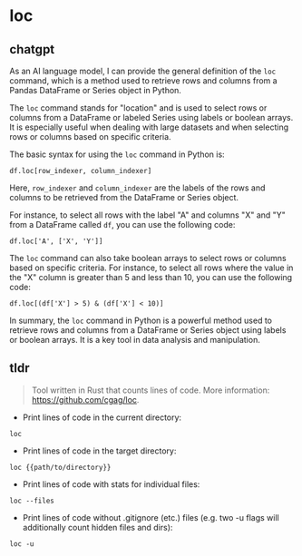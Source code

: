 # loc 
## chatgpt 
As an AI language model, I can provide the general definition of the `loc` command, which is a method used to retrieve rows and columns from a Pandas DataFrame or Series object in Python. 

The `loc` command stands for "location" and is used to select rows or columns from a DataFrame or labeled Series using labels or boolean arrays. It is especially useful when dealing with large datasets and when selecting rows or columns based on specific criteria.

The basic syntax for using the `loc` command in Python is:

```
df.loc[row_indexer, column_indexer]
```

Here, `row_indexer` and `column_indexer` are the labels of the rows and columns to be retrieved from the DataFrame or Series object. 

For instance, to select all rows with the label "A" and columns "X" and "Y" from a DataFrame called `df`, you can use the following code:

```
df.loc['A', ['X', 'Y']]
```

The `loc` command can also take boolean arrays to select rows or columns based on specific criteria. For instance, to select all rows where the value in the "X" column is greater than 5 and less than 10, you can use the following code:

```
df.loc[(df['X'] > 5) & (df['X'] < 10)]
```

In summary, the `loc` command in Python is a powerful method used to retrieve rows and columns from a DataFrame or Series object using labels or boolean arrays. It is a key tool in data analysis and manipulation. 

## tldr 
 
> Tool written in Rust that counts lines of code.
> More information: <https://github.com/cgag/loc>.

- Print lines of code in the current directory:

`loc`

- Print lines of code in the target directory:

`loc {{path/to/directory}}`

- Print lines of code with stats for individual files:

`loc --files`

- Print lines of code without .gitignore (etc.) files (e.g. two -u flags will additionally count hidden files and dirs):

`loc -u`
